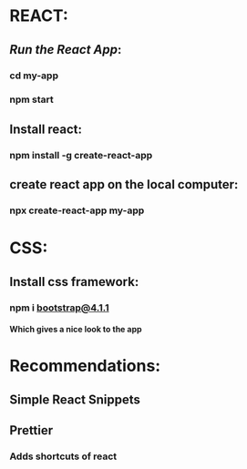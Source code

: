 # REACT:

## *Run the React App*:

### cd my-app
### npm start

## Install react:

### npm install -g create-react-app

## create react app on the local computer:

### npx create-react-app my-app

# CSS:

## Install css framework:

### npm i bootstrap@4.1.1

#### Which gives a nice look to the app

# Recommendations:

## Simple React Snippets

## Prettier

### Adds shortcuts of react
